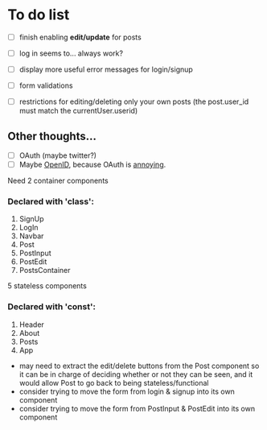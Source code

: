 # To do list

* [ ] finish enabling **edit/update** for posts
* [ ] log in seems to... always work?
* [ ] display more useful error messages for login/signup
* [ ] form validations
* [ ] restrictions for editing/deleting only your own posts (the post.user_id must match the currentUser.userid)


## Other thoughts...

* [ ] OAuth (maybe twitter?)
* [ ] Maybe [OpenID](https://openid.net/connect/), because OAuth is [annoying](https://oauth.net/articles/authentication/).

Need 2 container components
### Declared with 'class':
1. SignUp
2. LogIn
3. Navbar
4. Post
5. PostInput
6. PostEdit
7. PostsContainer

5 stateless components
### Declared with 'const':
1. Header
2. About
3. Posts
4. App

* may need to extract the edit/delete buttons from the Post component so it can be in charge of deciding whether or not they can be seen, and it would allow Post to go back to being stateless/functional
* consider trying to move the form from login & signup into its own component
* consider trying to move the form from PostInput & PostEdit into its own component
